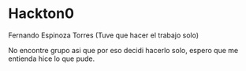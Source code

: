 # Hackton0
Fernando Espinoza Torres (Tuve que hacer el trabajo solo)

No encontre grupo asi que por eso decidi hacerlo solo, espero que me entienda hice lo que pude.
